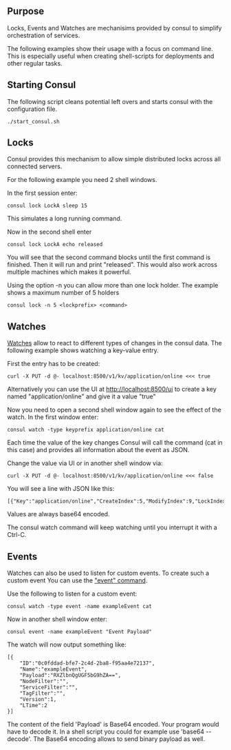 ## Purpose

Locks, Events and Watches are mechanisims provided by consul to simplify orchestration of services.

The following examples show their usage with a focus on command line. This is especially useful when creating shell-scripts for deployments and other regular tasks. 

## Starting Consul

The following script cleans potential left overs and starts consul with the configuration file.

```
./start_consul.sh
```

## Locks

Consul provides this mechanism to allow simple distributed locks across all connected servers.

For the following example you need 2 shell windows.

In the first session enter:

```
consul lock LockA sleep 15
```

This simulates a long running command. 

Now in the second shell enter

```
consul lock LockA echo released
```

You will see that the second command blocks until the first command is finished. Then it will run and print "released". This would also work across multiple machines which makes it powerful.

Using the option -n you can allow more than one lock holder. The example shows a maximum number of 5 holders

```
consul lock -n 5 <lockprefix> <command>
```

## Watches 

[Watches](https://consul.io/docs/agent/watches.html) allow to react to different types of changes in the consul data. The following example shows watching a key-value entry.

First the entry has to be created:

```
curl -X PUT -d @- localhost:8500/v1/kv/application/online <<< true
```

Alternatively you can use the UI at [http://localhost:8500/ui](http://localhost:8500/ui) to create a key named "application/online" and give it a value "true"

Now you need to open a second shell window again to see the effect of the watch. In the first window enter:

```
consul watch -type keyprefix application/online cat 
```

Each time the value of the key changes Consul will call the command (cat in this case) and provides all information about the event as JSON. 

Change the value via UI or in another shell window via: 

```
curl -X PUT -d @- localhost:8500/v1/kv/application/online <<< false
```

You will see a line with JSON like this:

```
[{"Key":"application/online","CreateIndex":5,"ModifyIndex":9,"LockIndex":0,"Flags":0,"Value":"ZmFsc2U=","Session":""}]
```

Values are always base64 encoded. 

The consul watch command will keep watching until you interrupt it with a Ctrl-C.

## Events

Watches can also be used to listen for custom events. To create such a custom event You can use the ["event" command](https://consul.io/docs/commands/event.html). 

Use the following to listen for a custom event:

```
consul watch -type event -name exampleEvent cat
```

Now in another shell window enter:

```
consul event -name exampleEvent "Event Payload"
```

The watch will now output something like: 

```
[{
	"ID":"0c0fddad-bfe7-2c4d-2ba8-f95aa4e72137",
	"Name":"exampleEvent",
	"Payload":"RXZlbnQgUGF5bG9hZA==",
	"NodeFilter":"",
	"ServiceFilter":"",
	"TagFilter":"",
	"Version":1,
	"LTime":2
}]
```

The content of the field 'Payload' is Base64 encoded. Your program would have to decode it. In a shell script you could for example use 'base64 --decode'. The Base64 encoding allows to send binary payload as well.

